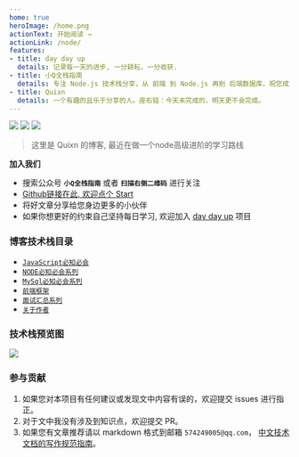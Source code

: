 ```yaml
---
home: true
heroImage: /home.png
actionText: 开始阅读 →
actionLink: /node/
features:
- title: day day up
  details: 记录每一天的进步, 一分耕耘，一分收获.
- title: 小Q全栈指南
  details: 专注 Node.js 技术栈分享，从 前端 到 Node.js 再到 后端数据库，祝您成为优秀的高级 Node.js 全栈工程师
- title: Quixn
  details: 一个有趣的且乐于分享的人。座右铭：今天未完成的，明天更不会完成。
---
```


[<img src="https://img.shields.io/badge/%E6%8E%98%E9%87%91-10k-42b983.svg">](https://juejin.im/user/5cf288385188254abb110e3b)
[<img src="https://img.shields.io/badge/思否-2.5k-42b983.svg">](https://segmentfault.com/u/na_5a545653c24d9)
[<img src="https://img.shields.io/badge/慕课-认证作者-42b983.svg">](https://segmentfault.com/u/na_5a545653c24d9)

> 这里是 Quixn 的博客, 最近在做一个node高级进阶的学习路线

**加入我们**
- 搜索公众号 **```小Q全栈指南```** 或者 **```扫描右侧二维码```** 进行关注
- [Github链接在此, 欢迎点个 Start](https://github.com/Quixn/miniQBlog)
- 将好文章分享给您身边更多的小伙伴
- 如果你想更好的约束自己坚持每日学习, 欢迎加入 [day day up](https://github.com/koala-coding/day-day-up) 项目

### 博客技术栈目录
* [`JavaScript必知必会`](/webframe/)
* [`NODE必知必会系列`](/node/)
* [`MySql必知必会系列`](/database/)
* [`前端框架`](/webframe/vue/messageWays.md)
* [`面试汇总系列`](/interview/unique.md)
* [`关于作者`](/about/2019_year_end.md)

### 技术栈预览图
![](https://cdn.jsdelivr.net/gh/Quixn/image-hosting@main/src/way.jpg)

### 参与贡献

1. 如果您对本项目有任何建议或发现文中内容有误的，欢迎提交 issues 进行指正。
2. 对于文中我没有涉及到知识点，欢迎提交 PR。
3. 如果您有文章推荐请以 markdown 格式到邮箱 `574249005@qq.com`，
[中文技术文档的写作规范指南](https://github.com/ruanyf/document-style-guide)。
